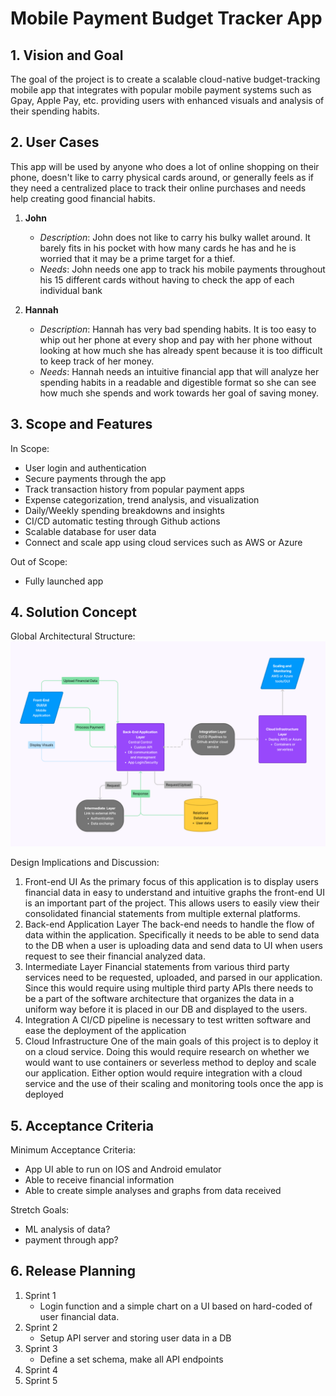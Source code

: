 # Mobile Payment Budget Tracker App

## 1. Vision and Goal
The goal of the project is to create a scalable cloud-native budget-tracking mobile app that integrates with popular mobile payment systems such as Gpay, Apple Pay, etc. providing users with enhanced visuals and analysis of their spending habits. 

## 2. User Cases
This app will be used by anyone who does a lot of online shopping on their phone, doesn't like to carry physical cards around, or generally feels as if they need a centralized place to track their online purchases and needs help creating good financial habits.

1. **John**
   - _Description_: John does not like to carry his bulky wallet around. It barely fits in his pocket with how many cards he has and he is worried that it may be a prime target for a thief.
   - _Needs_: John needs one app to track his mobile payments throughout his 15 different cards without having to check the app of each individual bank

2. **Hannah**
   - _Description_: Hannah has very bad spending habits. It is too easy to whip out her phone at every shop and pay with her phone without looking at how much she has already spent because it is too difficult to keep track of her money.
   - _Needs_: Hannah needs an intuitive financial app that will analyze her spending habits in a readable and digestible format so she can see how much she spends and work towards her goal of saving money.

## 3. Scope and Features
In Scope:
- User login and authentication
- Secure payments through the app
- Track transaction history from popular payment apps
- Expense categorization, trend analysis, and visualization
- Daily/Weekly spending breakdowns and insights
- CI/CD automatic testing through Github actions
- Scalable database for user data
- Connect and scale app using cloud services such as AWS or Azure

Out of Scope:
- Fully launched app

## 4. Solution Concept
Global Architectural Structure:
![software architecture](/images/architecture.png)

Design Implications and Discussion:
1. Front-end UI
As the primary focus of this application is to display users financial data in easy to understand and intuitive graphs the front-end UI is an important part of the project. This allows users to easily view their consolidated financial statements from multiple external platforms.
2. Back-end Application Layer
The back-end needs to handle the flow of data within the application. Specifically it needs to be able to send data to the DB when a user is uploading data and send data to UI when users request to see their financial analyzed data.
3. Intermediate Layer 
Financial statements from various third party services need to be requested, uploaded, and parsed in our application. Since this would require using multiple third party APIs there needs to be a part of the software architecture that organizes the data in a uniform way before it is placed in our DB and displayed to the users.
4. Integration 
A CI/CD pipeline is necessary to test written software and ease the deployment of the application 
5. Cloud Infrastructure
One of the main goals of this project is to deploy it on a cloud service. Doing this would require research on whether we would want to use containers or severless method to deploy and scale our application. Either option would require integration with a cloud service and the use of their scaling and monitoring tools once the app is deployed

## 5. Acceptance Criteria
Minimum Acceptance Criteria:
- App UI able to run on IOS and Android emulator
- Able to receive financial information
- Able to create simple analyses and graphs from data received

Stretch Goals:
- ML analysis of data?
- payment through app?


## 6. Release Planning
1. Sprint 1
   - Login function and a simple chart on a UI based on hard-coded of user financial data. 
3. Sprint 2
   - Setup API server and storing user data in a DB
5. Sprint 3
   - Define a set schema, make all API endpoints
7. Sprint 4
9. Sprint 5
